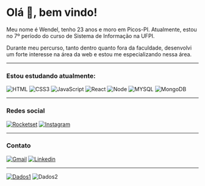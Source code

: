 # Olá 👋, bem vindo!

Meu nome é Wendel, tenho 23 anos e moro em Picos-PI. Atualmente, estou no 7º período do curso de Sistema de Informação na UFPI.

Durante meu percurso, tanto dentro quanto fora da faculdade, desenvolvi um forte interesse na área da web e estou me especializando nessa área.

--- 
### Estou estudando atualmente:

![HTML](https://img.shields.io/badge/HTML-239120?style=for-the-badge&logo=html5&logoColor=white) ![CSS3](https://img.shields.io/badge/CSS3-1572B6?style=for-the-badge&logo=css3&logoColor=white) ![JavaScript](https://img.shields.io/badge/JavaScript-F7DF1E?style=for-the-badge&logo=javascript&logoColor=black) ![React](https://img.shields.io/badge/React-20232A?style=for-the-badge&logo=react&logoColor=61DAFB)  ![Node](https://img.shields.io/badge/Node.js-43853D?style=for-the-badge&logo=node.js&logoColor=white) ![MYSQL](https://img.shields.io/badge/MySQL-00000F?style=for-the-badge&logo=mysql&logoColor=white) ![MongoDB](https://img.shields.io/badge/MongoDB-4EA94B?style=for-the-badge&logo=mongodb&logoColor=white)

---
### Redes social

[![Rocketset](https://img.shields.io/badge/Meu%20Perfil-Rocketseat-brightgreen?style=for-the-badge)](https://app.rocketseat.com.br/me/wendel-dos-santos-nunes-00850)
[![Instagram](https://img.shields.io/badge/Instagram-E4405F?style=for-the-badge&logo=instagram&logoColor=white)](https://www.instagram.com/wendelnunes1/)

---
### Contato

[![Gmail](https://img.shields.io/badge/Gmail-D14836?style=for-the-badge&logo=gmail&logoColor=white)](https://mail.google.com/mail/u/0/?fs=1&tf=cm&source=mailto&to=wendelnunes9999@gmail.com)
[![Linkedin](https://img.shields.io/badge/LinkedIn-0077B5?style=for-the-badge&logo=linkedin&logoColor=white)](https://www.linkedin.com/in/wendel-nunes/)

---
[![Dados1](https://github-readme-stats.vercel.app/api/top-langs/?username=WendelSantosNunes&langs_count=7&layout=compact)](https://github.com/anuraghazra/github-readme-stats)
![Dados2](https://github-readme-stats.vercel.app/api?username=WendelSantosNunes&show_icons=true)
